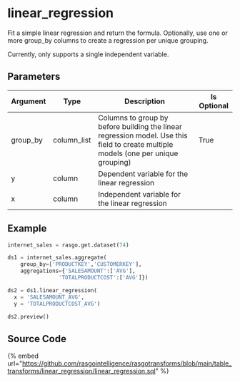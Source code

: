 

# linear_regression

Fit a simple linear regression and return the formula. Optionally, use one or more group_by columns to create a regression per unique grouping.

Currently, only supports a single independent variable.


## Parameters

| Argument |    Type     |                                                             Description                                                             | Is Optional |
| -------- | ----------- | ----------------------------------------------------------------------------------------------------------------------------------- | ----------- |
| group_by | column_list | Columns to group by before building the linear regression model. Use this field to create multiple models (one per unique grouping) | True        |
| y        | column      | Dependent variable for the linear regression                                                                                        |             |
| x        | column      | Independent variable for the linear regression                                                                                      |             |


## Example

```python
internet_sales = rasgo.get.dataset(74)

ds1 = internet_sales.aggregate(
    group_by=['PRODUCTKEY','CUSTOMERKEY'],
    aggregations={'SALESAMOUNT':['AVG'],
                'TOTALPRODUCTCOST':['AVG']})

ds2 = ds1.linear_regression(
  x = 'SALESAMOUNT_AVG',
  y = 'TOTALPRODUCTCOST_AVG')

ds2.preview()
```

## Source Code

{% embed url="https://github.com/rasgointelligence/rasgotransforms/blob/main/table_transforms/linear_regression/linear_regression.sql" %}

